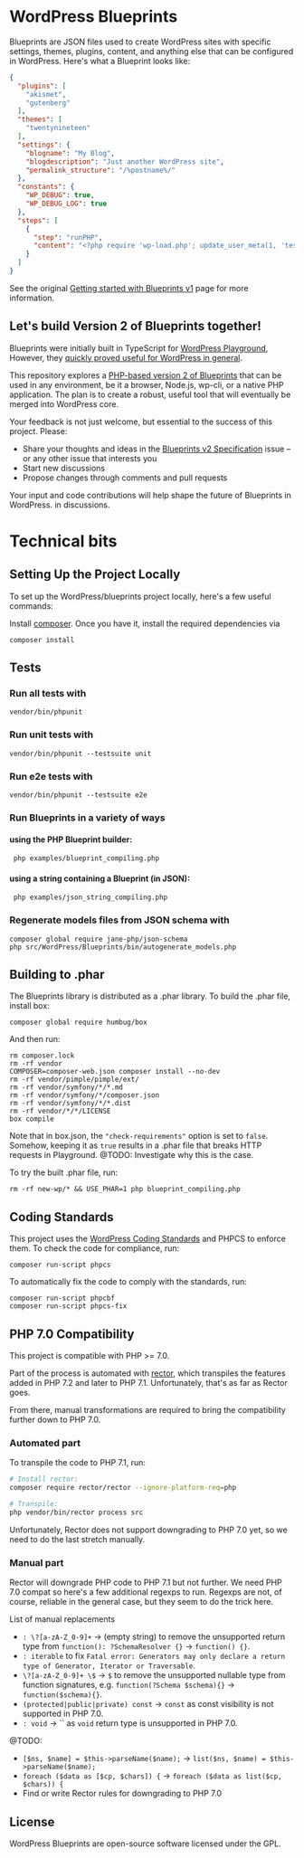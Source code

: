 # WordPress Blueprints

Blueprints are JSON files used to create WordPress sites with specific settings, themes, plugins, content, and anything
else that can be configured in WordPress. Here's what a Blueprint looks like:

```json
{
  "plugins": [
    "akismet",
    "gutenberg"
  ],
  "themes": [
    "twentynineteen"
  ],
  "settings": {
    "blogname": "My Blog",
    "blogdescription": "Just another WordPress site",
    "permalink_structure": "/%postname%/"
  },
  "constants": {
    "WP_DEBUG": true,
    "WP_DEBUG_LOG": true
  },
  "steps": [
    {
      "step": "runPHP",
      "content": "<?php require 'wp-load.php'; update_user_meta(1, 'test', 'value');"
    }
  ]
}
```

See the
original [Getting started with Blueprints v1](https://wordpress.github.io/wordpress-playground/blueprints-api/index)
page for more information.

## Let's build Version 2 of Blueprints together!

Blueprints were initially built in TypeScript
for [WordPress Playground](https://github.com/WordPress/wordpress-playground/),
However, they [quickly proved useful for
WordPress in general](https://github.com/WordPress/wordpress-playground/issues/1025).

This repository explores
a [PHP-based version 2 of Blueprints](https://github.com/WordPress/wordpress-playground/issues/1025) that can be
used in any environment, be it a browser, Node.js, wp-cli, or a native PHP application. The plan is to create a robust,
useful tool that will eventually be merged into WordPress core.

Your feedback is not just welcome, but essential to the success of this project. Please:

* Share your thoughts and ideas in the [Blueprints v2 Specification](https://github.com/WordPress/blueprints/issues/6)
  issue – or any other issue that interests you
* Start new discussions
* Propose changes through comments and pull requests

Your input and code contributions will help shape the future of Blueprints in WordPress.
in discussions.

# Technical bits

## Setting Up the Project Locally

To set up the WordPress/blueprints project locally, here's a few useful commands:

Install [composer](https://getcomposer.org/). Once you have it, install the required dependencies via

```shell
composer install
```

## Tests
### Run all tests with
```shell
vendor/bin/phpunit
```

### Run unit tests with

```shell
vendor/bin/phpunit --testsuite unit
```

### Run e2e tests with
```shell
vendor/bin/phpunit --testsuite e2e
```

### Run Blueprints in a variety of ways

#### using the PHP Blueprint builder:

```shell
 php examples/blueprint_compiling.php
```

#### using a string containing a Blueprint (in JSON):

```shell
 php examples/json_string_compiling.php
```

### Regenerate models files from JSON schema with

```shell
composer global require jane-php/json-schema
php src/WordPress/Blueprints/bin/autogenerate_models.php
```

## Building to .phar

The Blueprints library is distributed as a .phar library. To build the .phar file, install box:

```shell
composer global require humbug/box
```

And then run:

```shell
rm composer.lock
rm -rf vendor
COMPOSER=composer-web.json composer install --no-dev
rm -rf vendor/pimple/pimple/ext/
rm -rf vendor/symfony/*/*.md
rm -rf vendor/symfony/*/composer.json
rm -rf vendor/symfony/*/*.dist
rm -rf vendor/*/*/LICENSE
box compile
```

Note that in box.json, the `"check-requirements"` option is set to `false`. Somehow, keeping it as `true` results in a
.phar file
that breaks HTTP requests in Playground. @TODO: Investigate why this is the case.

To try the built .phar file, run:

```shell
rm -rf new-wp/* && USE_PHAR=1 php blueprint_compiling.php
```

## Coding Standards

This project uses
the [WordPress Coding Standards](https://developer.wordpress.org/coding-standards/wordpress-coding-standards/php/) and
PHPCS to enforce them. To check the code for compliance, run:

```shell
composer run-script phpcs
```

To automatically fix the code to comply with the standards, run:

```shell
composer run-script phpcbf
composer run-script phpcs-fix
```

## PHP 7.0 Compatibility

This project is compatible with PHP >= 7.0.

Part of the process is automated with [rector](https://github.com/rectorphp/rector),
which transpiles the features added in PHP 7.2 and later to PHP 7.1. Unfortunately,
that's as far as Rector goes.

From there, manual transformations are required to bring the compatibility further down to PHP 7.0.

### Automated part

To transpile the code to PHP 7.1, run:

```bash
# Install rector:
composer require rector/rector --ignore-platform-req=php

# Transpile:
php vendor/bin/rector process src
```

Unfortunately, Rector does not support downgrading to PHP 7.0 yet, so we need to do the
last stretch manually.

### Manual part

Rector will downgrade PHP code to PHP 7.1 but not further. We need PHP 7.0 compat
so here's a few additional regexps to run. Regexps are not, of course, reliable in
the general case, but they seem to do the trick here.

List of manual replacements

* `: \?[a-zA-Z_0-9]+` -> (empty string) to remove the unsupported return type
  from `function(): ?SchemaResolver {}` -> `function() {}`.
* `: iterable` to fix `Fatal error: Generators may only declare a return type of Generator, Iterator or Traversable`.
* `\?[a-zA-Z_0-9]+ \$` -> `$` to remove the unsupported nullable type from function signatures,
  e.g. `function(?Schema $schema){}` -> `function($schema){}`.
* `(protected|public|private) const` -> `const` as const visibility is not supported in PHP 7.0.
* `: void` -> `` as `void` return type is unsupported in PHP 7.0.

@TODO:

* `[$ns, $name] = $this->parseName($name);` -> `list($ns, $name) = $this->parseName($name);`
* `foreach ($data as [$cp, $chars]) {` -> `foreach ($data as list($cp, $chars)) {`
* Find or write Rector rules for downgrading to PHP 7.0

## License

WordPress Blueprints are open-source software licensed under the GPL.
